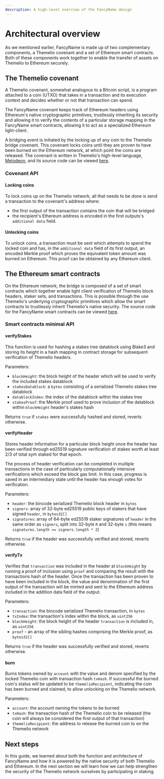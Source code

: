```yaml
---
description: A high-level overview of the FancyName design
---
```


# Architectural overview

As we mentioned earlier, FancyName is made up of two complementary components, a Themelio covenant and a set of Ethereum smart contracts. Both of these components work together to enable the transfer of assets on Themelio to Ethereum securely.

## The Themelio covenant

A Themelio covenant, somewhat analogous to a Bitcoin script, is a program attached to a coin (UTXO) that takes in a transaction and its execution context and decides whether or not that transaction can spend.

The FancyName covenant keeps track of Ethereum headers using Ethereum's native cryptographic primitives, trustlessly inheriting its security and allowing it to verify the contents of a particular storage mapping in the FancyName smart contracts, allowing it to act as a specialized Ethereum light-client.

A bridging event is initiated by the locking up of any coin to the Themelio bridge covenant. This covenant locks coins until they are proven to have been burned on the Ethereum network, at which point the coins are released. The covenant is written in Themelio's high-level language, [Melodeon](https://melodeonlang.org), and its source code can be viewed [here](https://github.com/themeliolabs/bridge-covenants).

### Covenant API

#### Locking coins

To lock coins up on the Themelio network, all that needs to be done is send a transaction to the covenant's address where:

* the first output of the transaction contains the coin that will be bridged
* the recipient's Ethereum address is encoded in the first outputs's `additional data` field.

#### Unlocking coins

To unlock coins, a transaction must be sent which attempts to spend the locked coin and has, in the `additional data` field of its first output, an encoded Merkle proof which proves the equivalent token amount was burned on Ethereum. This proof can be obtained by any Ethereum client.

## The Ethereum smart contracts

On the Ethereum network, the bridge is composed of a set of smart contracts which together enable light client verification of Themelio block headers, staker sets, and transactions. This is possible through the use Themelio's underlying cryptographic primitives which allow the smart contracts to trustlessly inherit Themelio's native security. The source code for the FancyName smart contracts can be viewed [here](https://github.com/themeliolabs/bridge-sol).

### Smart contracts minimal API

#### verifyStakes

This function is used for hashing a stakes tree datablock using Blake3 and storing its height in a hash mapping in contract storage for subsequent verification of Themelio headers.

Parameters:

* `blockHeight`: the block height of the header which will be used to verify the included stakes datablock
* `stakesDatablock`: a `bytes` consisting of a serialized Themelio stakes tree datablock
* `datablockIndex`: the index of the datablock within the stakes tree
* `stakesProof`: the Merkle proof used to prove inclusion of the datablock within `blockHeight` header's stakes hash

Returns `true` if `stakes` were successfully hashed and stored, reverts otherwise.

#### verifyHeader

Stores header information for a particular block height once the header has been verified through ed25519 signature verification of stakes worth at least 2/3 of total sym staked for that epoch.

The process of header verification can be completed in multiple transactions in the case of particularly computationally intensive verifications which exceed the block gas limit. In this case, progress is saved in an intermediary state until the header has enough votes for verification.

Parameters:

* `header`: the bincode serialized Themelio block header in `bytes`
* `signers`: array of 32-byte ed25519 public keys of stakers that have signed `header`, in `bytes32[]`
* `signatures`: array of 64-byte ed25519 staker signatures of `header` in the same order as `signers`, split into 32-byte `R` and 32-byte `s` (this means `signatures.length == signers.length * 2`)

Returns `true` if the header was successfully verified and stored, reverts otherwise.

#### verifyTx

Verifies that `transaction` was included in the header at `blockHeight` by running a proof of inclusion using `proof` and comparing the result with the transactions hash of the header. Once the transaction has been proven to have been included in the block, the value and denomination of the first output of the transaction will be minted and sent to the Ethereum address included in the addition data field of the output.

Parameters:

* `transaction`: the bincode serialized Themelio transaction, in `bytes`
* `txIndex`: the transaction's index within the block, as `uint256`
* `blockHeight`: the block height of the header `transaction` is included in, as `uint256`
* `proof` - an array of the sibling hashes comprising the Merkle proof, as `bytes32[]`

Returns `true` if the header was successfully verified and stored, reverts otherwise.

#### burn

Burns tokens owned by `account` with the value and denom specified by the locked Themelio coin with transaction hash `txHash`. If successful the burned coin's status will be updated to be `themelioRecipient`, indicating the coin has been burned and claimed, to allow unlocking on the Themelio network.

Parameters:

* `account`: the account owning the tokens to be burned
* `txHash`: the transaction hash of the Themelio coin to be released (the coin will always be considered the first output of that transaction)
* `themelioRecipient`: the address to release the burned coin to on the Themelio network

## Next steps

In this guide, we learned about both the function and architecture of FancyName and how it is powered by the native security of both Themelio and Ethereum. In the next section we will learn how we can help strengthen the security of the Themelio network ourselves by participating in staking.
